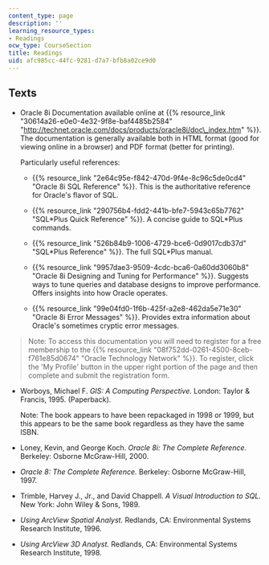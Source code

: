 ```yaml
---
content_type: page
description: ''
learning_resource_types:
- Readings
ocw_type: CourseSection
title: Readings
uid: afc985cc-44fc-9281-d7a7-bfb8a02ce9d0
---
```


Texts
-----

*   Oracle 8i Documentation available online at {{% resource_link "30614a26-e0e0-4e32-9f8e-baf4485b2584" "http://technet.oracle.com/docs/products/oracle8i/doc\_index.htm" %}}.  
    The documentation is generally available both in HTML format (good for viewing online in a browser) and PDF format (better for printing).  
      
    Particularly useful references:
    *   {{% resource_link "2e64c95e-f842-470d-9f4e-8c96c5de0cd4" "Oracle 8i SQL Reference" %}}. This is the authoritative reference for Oracle's flavor of SQL.  
          
        
    *   {{% resource_link "290756b4-fdd2-441b-bfe7-5943c65b7762" "SQL\*Plus Quick Reference" %}}. A concise guide to SQL\*Plus commands.  
          
        
    *   {{% resource_link "526b84b9-1006-4729-bce6-0d9017cdb37d" "SQL\*Plus Reference" %}}. The full SQL\*Plus manual.  
          
        
    *   {{% resource_link "9957dae3-9509-4cdc-bca6-0a60dd3060b8" "Oracle 8i Designing and Tuning for Performance" %}}. Suggests ways to tune queries and database designs to improve performance. Offers insights into how Oracle operates.  
          
        
    *   {{% resource_link "99e04fd0-1f6b-425f-a2e8-462da5e71e30" "Oracle 8i Error Messages" %}}. Provides extra information about Oracle's sometimes cryptic error messages.  
        

> Note: To access this documentation you will need to register for a free membership to the {{% resource_link "08f752dd-0261-4500-8ceb-f761e85d0674" "Oracle Technology Network" %}}. To register, click the 'My Profile' button in the upper right portion of the page and then complete and submit the registration form.

*   Worboys, Michael F. _GIS: A Computing Perspective._ London: Taylor & Francis, 1995. (Paperback).  
      
    Note: The book appears to have been repackaged in 1998 or 1999, but this appears to be the same book regardless as they have the same ISBN.  
      
    
*   Loney, Kevin, and George Koch. _Oracle 8i: The Complete Reference._ Berkeley: Osborne McGraw-Hill, 2000.  
      
    
*   _Oracle 8: The Complete Reference._ Berkeley: Osborne McGraw-Hill, 1997.  
      
    
*   Trimble, Harvey J., Jr., and David Chappell. _A Visual Introduction to SQL._ New York: John Wiley & Sons, 1989.  
      
    
*   _Using ArcView Spatial Analyst._ Redlands, CA: Environmental Systems Research Institute, 1996.  
      
    
*   _Using ArcView 3D Analyst._ Redlands, CA: Environmental Systems Research Institute, 1998.